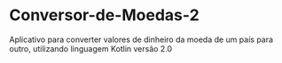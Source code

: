 # Conversor-de-Moedas-2
Aplicativo para converter valores de dinheiro da moeda de um país para outro, utilizando linguagem Kotlin versão 2.0
